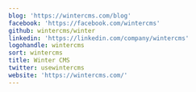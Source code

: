 ```yaml
---
blog: 'https://wintercms.com/blog'
facebook: 'https://facebook.com/wintercms'
github: wintercms/winter
linkedin: 'https://linkedin.com/company/wintercms'
logohandle: wintercms
sort: wintercms
title: Winter CMS
twitter: usewintercms
website: 'https://wintercms.com/'
---
```

